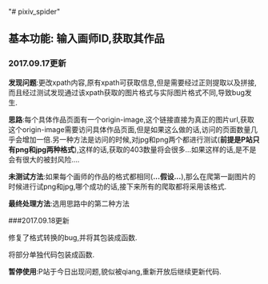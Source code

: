 "# pixiv_spider" 

## 基本功能: 输入画师ID,获取其作品

### 2017.09.17更新
**发现问题**:更改xpath内容,原有xpath可获取信息,但是需要经过正则提取以及拼接,而且经过测试发现通过该xpath获取的图片格式与实际图片格式不同,导致bug发生.

**思路**:每个具体作品页面有一个origin-image,这个链接直接为真正的图片url,获取这个origin-image需要访问具体作品页面,但是如果这么做的话,访问的页面数量几乎会增加一倍.另一种方法是访问的时候,对jpg和png两个都进行测试(**前提是P站只有png和jpg两种格式**),这样的话,获取的403数量将会很多...如果这样的话,是不是会有很大的被封风险....

**未测试方法**:如果每个画师的作品的格式都相同(**...假设...**),那么在爬第一副图片的时候进行试png和jpg,哪个成功的话,接下来所有的爬取都将采用该格式.

**最终处理方法**:选用思路中的第二种方法

###2017.09.18更新

修复了格式转换的bug,并将其包装成函数.

将部分单独代码包装成函数.

**暂停使用**:P站于今日出现问题,貌似被qiang,重新开放后继续更新代码.